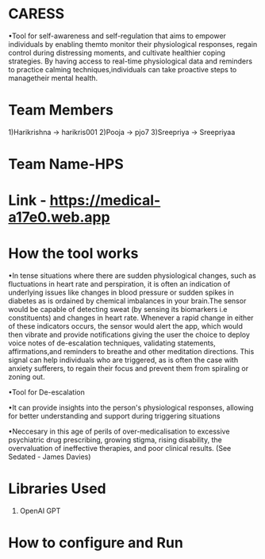 # CARESS
•Tool for self-awareness and self-regulation that aims to empower individuals by enabling themto monitor their physiological responses, regain control during distressing moments, and cultivate healthier coping strategies. By having access to real-time physiological data and reminders to practice calming techniques,individuals can take proactive steps to managetheir mental health. 


# Team Members
1)Harikrishna ->  harikris001
2)Pooja     ->  pjo7
3)Sreepriya ->  Sreepriyaa

# Team Name-HPS 

# Link - https://medical-a17e0.web.app

# How the tool works
•In tense situations where there are sudden physiological changes, such as fluctuations in heart rate and perspiration, it is often an indication of underlying issues like changes in blood pressure or sudden spikes in diabetes as is ordained by chemical imbalances in your brain.The sensor would be capable of detecting sweat (by sensing its biomarkers i.e constituents) and changes in heart rate. Whenever a rapid change in either of these indicators occurs, the sensor would alert the app, which would then vibrate and provide notifications giving the user the choice to deploy voice notes of de-escalation techniques, validating statements, affirmations,and reminders to breathe and other meditation directions.
This signal can help individuals who are triggered, as is often the case with anxiety sufferers, to regain their focus and prevent them from spiraling or zoning out.

•Tool for De-escalation

•It can provide insights into the person's physiological responses, allowing for better understanding and support during triggering situations

•Neccesary in this age of perils of over-medicalisation to excessive  psychiatric drug prescribing, growing stigma, rising disability, the overvaluation of ineffective therapies, and poor clinical results. (See Sedated - James Davies)

# Libraries Used
1) OpenAI GPT

# How to configure and Run
